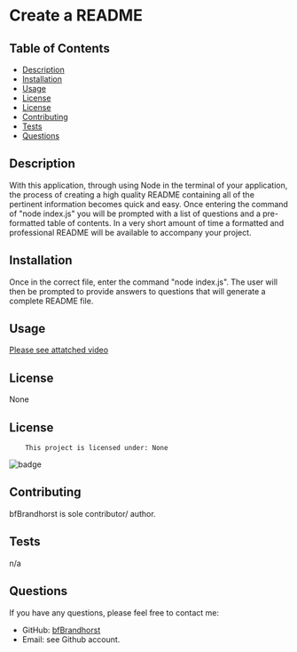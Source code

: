 
# Create a README

## Table of Contents

- [Description](#description)
- [Installation](#installation)
- [Usage](#usage)
- [License](#license)
- [License](#license)
- [Contributing](#contributing)
- [Tests](#tests)
- [Questions](#questions)

## Description
With this application, through using Node in the terminal of your application, the process of creating a high quality README containing all of the pertinent information becomes quick and easy.  Once entering the command of "node index.js" you will be prompted with a list of questions and a pre-formatted table of contents. In a very short amount of time a formatted  and professional README will be available to accompany your project.

## Installation
Once in the correct file, enter the command "node index.js".  The user will then be prompted to provide answers to  questions that will generate a complete README file.

## Usage
[Please see attatched video](./Image:Recording/Screen%20Recording%20Node%20Challenge09.mov)

## License
None


 ## License 


        This project is licensed under: None

![badge](https://img.shields.io/badge/License-None-blue.svg)


## Contributing
bfBrandhorst is sole contributor/ author.

## Tests
n/a

## Questions
If you have any questions, please feel free to contact me:
- GitHub: [bfBrandhorst](https://github.com/undefined)
- Email: see Github account.
